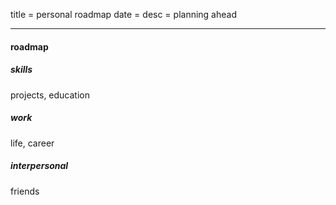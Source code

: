 title = personal roadmap
date =
desc = planning ahead

---

#### roadmap

##### skills

projects, education

##### work

life, career

##### interpersonal

friends
